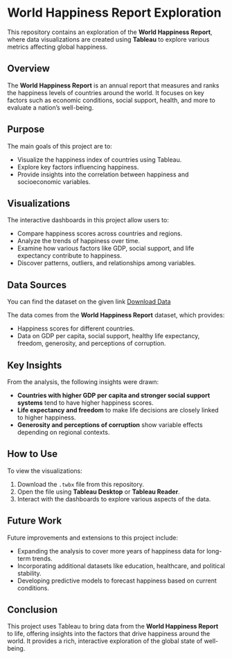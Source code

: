 # World Happiness Report Exploration

This repository contains an exploration of the **World Happiness Report**, where data visualizations are created using **Tableau** to explore various metrics affecting global happiness. 

## Overview

The **World Happiness Report** is an annual report that measures and ranks the happiness levels of countries around the world. It focuses on key factors such as economic conditions, social support, health, and more to evaluate a nation’s well-being.

## Purpose

The main goals of this project are to:
* Visualize the happiness index of countries using Tableau.
* Explore key factors influencing happiness.
* Provide insights into the correlation between happiness and socioeconomic variables.

## Visualizations

The interactive dashboards in this project allow users to:
- Compare happiness scores across countries and regions.
- Analyze the trends of happiness over time.
- Examine how various factors like GDP, social support, and life expectancy contribute to happiness.
- Discover patterns, outliers, and relationships among variables.

## Data Sources
You can find the dataset on the given link [Download Data](https://bit.ly/WHR_15_23)

The data comes from the **World Happiness Report** dataset, which provides:
* Happiness scores for different countries.
* Data on GDP per capita, social support, healthy life expectancy, freedom, generosity, and perceptions of corruption.

## Key Insights

From the analysis, the following insights were drawn:
- **Countries with higher GDP per capita and stronger social support systems** tend to have higher happiness scores.
- **Life expectancy and freedom** to make life decisions are closely linked to higher happiness.
- **Generosity and perceptions of corruption** show variable effects depending on regional contexts.

## How to Use

To view the visualizations:
1. Download the `.twbx` file from this repository.
2. Open the file using **Tableau Desktop** or **Tableau Reader**.
3. Interact with the dashboards to explore various aspects of the data.

## Future Work

Future improvements and extensions to this project include:
- Expanding the analysis to cover more years of happiness data for long-term trends.
- Incorporating additional datasets like education, healthcare, and political stability.
- Developing predictive models to forecast happiness based on current conditions.

## Conclusion

This project uses Tableau to bring data from the **World Happiness Report** to life, offering insights into the factors that drive happiness around the world. It provides a rich, interactive exploration of the global state of well-being.
